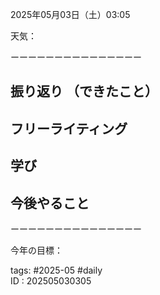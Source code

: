  
2025年05月03日（土）03:05  
  
天気：  
  
  
ーーーーーーーーーーーーーーー  
## 振り返り  （できたこと）
  
## フリーライティング  
  
  
## 学び  
  
## 今後やること  


  
ーーーーーーーーーーーーーーー  
  
今年の目標：  
  
tags: #2025-05 #daily  
ID : 202505030305